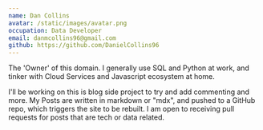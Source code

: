 ```yaml
---
name: Dan Collins
avatar: /static/images/avatar.png
occupation: Data Developer
email: danmcollins96@gmail.com
github: https://github.com/DanielCollins96
---
```


The 'Owner' of this domain. I generally use SQL and Python at work, and tinker with Cloud Services and Javascript ecosystem at home.

I'll be working on this is blog side project to try and add commenting and more. My Posts are written in markdown or "mdx", and pushed to a GitHub repo, which triggers the site to be rebuilt. I am open to receiving pull requests for posts that are tech or data related.
